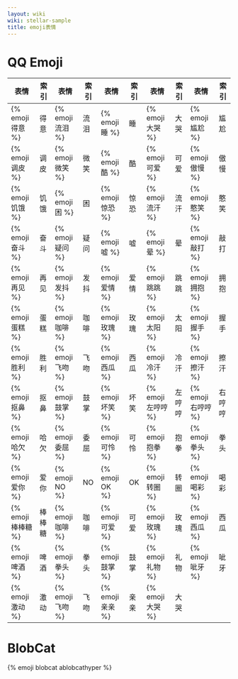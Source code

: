 ```yaml
---
layout: wiki
wiki: stellar-sample
title: emoji表情
---
```


# QQ Emoji

| 表情              | 索引  | 表情              | 索引 | 表情             | 索引 | 表情              | 索引  | 表情              | 索引  |
|-----------------|-----|-----------------|----|----------------|----|-----------------|-----|-----------------|-----|
| {% emoji 得意 %}  | 得意  | {% emoji 流泪 %}  | 流泪 | {% emoji 睡 %}  | 睡  | {% emoji 大哭 %}  | 大哭  | {% emoji 尴尬 %}  | 尴尬  |
| {% emoji 调皮 %}  | 调皮  | {% emoji 微笑 %}  | 微笑 | {% emoji 酷 %}  | 酷  | {% emoji 可爱 %}  | 可爱  | {% emoji 傲慢 %}  | 傲慢  |
| {% emoji 饥饿 %}  | 饥饿  | {% emoji 困 %}   | 困  | {% emoji 惊恐 %} | 惊恐 | {% emoji 流汗 %}  | 流汗  | {% emoji 憨笑 %}  | 憨笑  |
| {% emoji 奋斗 %}  | 奋斗  | {% emoji 疑问 %}  | 疑问 | {% emoji 嘘 %}  | 嘘  | {% emoji 晕 %}   | 晕   | {% emoji 敲打 %}  | 敲打  |
| {% emoji 再见 %}  | 再见  | {% emoji 发抖 %}  | 发抖 | {% emoji 爱情 %} | 爱情 | {% emoji 跳跳 %}  | 跳跳  | {% emoji 拥抱 %}  | 拥抱  |
| {% emoji 蛋糕 %}  | 蛋糕  | {% emoji 咖啡 %}  | 咖啡 | {% emoji 玫瑰 %} | 玫瑰 | {% emoji 太阳 %}  | 太阳  | {% emoji 握手 %}  | 握手  |
| {% emoji 胜利 %}  | 胜利  | {% emoji 飞吻 %}  | 飞吻 | {% emoji 西瓜 %} | 西瓜 | {% emoji 冷汗 %}  | 冷汗  | {% emoji 擦汗 %}  | 擦汗  |
| {% emoji 抠鼻 %}  | 抠鼻  | {% emoji 鼓掌 %}  | 鼓掌 | {% emoji 坏笑 %} | 坏笑 | {% emoji 左哼哼 %} | 左哼哼 | {% emoji 右哼哼 %} | 右哼哼 |
| {% emoji 哈欠 %}  | 哈欠  | {% emoji 委屈 %}  | 委屈 | {% emoji 可怜 %} | 可怜 | {% emoji 抱拳 %}  | 抱拳  | {% emoji 拳头 %}  | 拳头  |
| {% emoji 爱你 %}  | 爱你  | {% emoji NO %}  | NO | {% emoji OK %} | OK | {% emoji 转圈 %}  | 转圈  | {% emoji 喝彩 %}  | 喝彩  |
| {% emoji 棒棒糖 %} | 棒棒糖 | {% emoji 咖啡  %} | 咖啡 | {% emoji 可爱 %} | 可爱 | {% emoji 玫瑰 %}  | 玫瑰  | {% emoji 西瓜 %}  | 西瓜  |
| {% emoji 啤酒 %}  | 啤酒  | {% emoji 拳头 %}  | 拳头 | {% emoji 鼓掌 %} | 鼓掌 | {% emoji 礼物 %}  | 礼物  | {% emoji 呲牙 %}  | 呲牙  |
| {% emoji 激动 %}  | 激动  | {% emoji 飞吻 %}  | 飞吻 | {% emoji 亲亲 %} | 亲亲 | {% emoji 大哭 %}  | 大哭  |

# BlobCat

{% emoji blobcat ablobcathyper %}